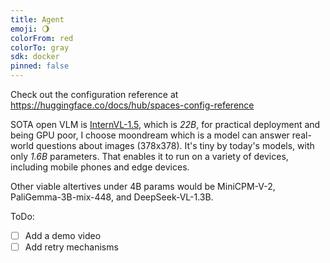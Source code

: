 ```yaml
---
title: Agent
emoji: 🌖
colorFrom: red
colorTo: gray
sdk: docker
pinned: false
---
```


Check out the configuration reference at https://huggingface.co/docs/hub/spaces-config-reference

SOTA open VLM is [InternVL-1.5](https://huggingface.co/spaces/opencompass/open_vlm_leaderboard), which is *22B*, for practical deployment and being GPU poor, I choose moondream which is a model can answer real-world questions about images (378x378). It's tiny by today's models, with only *1.6B* parameters. That enables it to run on a variety of devices, including mobile phones and edge devices.

Other viable altertives under 4B params would be MiniCPM-V-2, PaliGemma-3B-mix-448, and DeepSeek-VL-1.3B.

ToDo:
- [ ] Add a demo video
- [ ] Add retry mechanisms